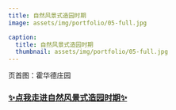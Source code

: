 ```yaml
---
title: 自然风景式造园时期
image: assets/img/portfolio/05-full.jpg

caption:
  title: 自然风景式造园时期
  thumbnail: assets/img/portfolio/05-full.jpg
---
```


页首图：霍华德庄园

### [✨点我走进自然风景式造园时期✨](./5)

